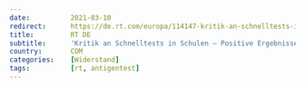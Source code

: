 ```yaml
---
date:          2021-03-10
redirect:      https://de.rt.com/europa/114147-kritik-an-schnelltests-in-schulen-positive-ergebnisse-sehr-wahrscheinlich-falsch/
title:         RT DE
subtitle:      'Kritik an Schnelltests in Schulen – Positive Ergebnisse "sehr wahrscheinlich" falsch'
country:       COM
categories:    [Widerstand]
tags:          [rt, antigentest]
---
```

